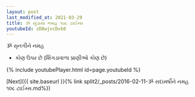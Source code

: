 ```yaml
---
layout: post
last_modified_at: 2021-03-29
title: ૐ સુંડાયા નમહ ૧૦૮ ટાઈમ્સ
youtubeId: zD8wjvcDvk0
---
```

 
 
 ૐ સૃનગીને નમહ  
 
 -  કોણ ઉપર છે (શિંગડાવાળા પ્રાણીઓ કોણ છે) 
 
  
 
  
 
 
 
 
 
 


{% include youtubePlayer.html id=page.youtubeId %}
 
[Next]({{ site.baseurl }}{% link  split2/_posts/2016-02-11-ૐ સદામર્ષીને નમહ ૧૦૮ ટાઈમ્સ.md%})
 
